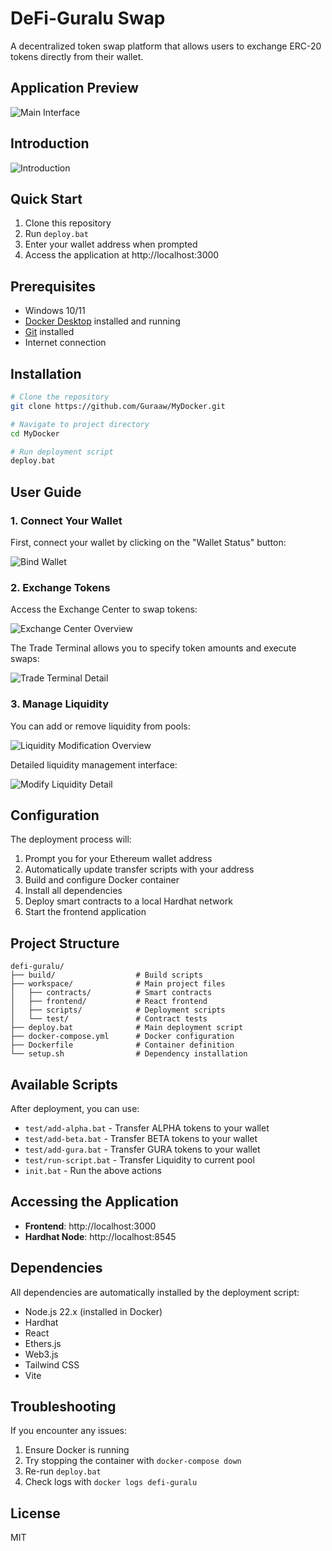 # DeFi-Guralu Swap

A decentralized token swap platform that allows users to exchange ERC-20 tokens directly from their wallet.

## Application Preview

![Main Interface](previewMain.png)

## Introduction

![Introduction](intro.png)

## Quick Start

1. Clone this repository
2. Run `deploy.bat`
3. Enter your wallet address when prompted
4. Access the application at http://localhost:3000

## Prerequisites

- Windows 10/11
- [Docker Desktop](https://www.docker.com/products/docker-desktop/) installed and running
- [Git](https://git-scm.com/downloads) installed
- Internet connection

## Installation

```bash
# Clone the repository
git clone https://github.com/Guraaw/MyDocker.git

# Navigate to project directory
cd MyDocker

# Run deployment script
deploy.bat
```

## User Guide

### 1. Connect Your Wallet

First, connect your wallet by clicking on the "Wallet Status" button:

![Bind Wallet](BoundWallet.png)

### 2. Exchange Tokens

Access the Exchange Center to swap tokens:

![Exchange Center Overview](exchangeCenter.png)

The Trade Terminal allows you to specify token amounts and execute swaps:

![Trade Terminal Detail](TradeTerminal.png)

### 3. Manage Liquidity

You can add or remove liquidity from pools:

![Liquidity Modification Overview](lpModify.png)

Detailed liquidity management interface:

![Modify Liquidity Detail](ModifyLiquidity.png)

## Configuration

The deployment process will:

1. Prompt you for your Ethereum wallet address
2. Automatically update transfer scripts with your address
3. Build and configure Docker container
4. Install all dependencies
5. Deploy smart contracts to a local Hardhat network
6. Start the frontend application

## Project Structure

```
defi-guralu/
├── build/                  # Build scripts
├── workspace/              # Main project files
│   ├── contracts/          # Smart contracts
│   ├── frontend/           # React frontend
│   ├── scripts/            # Deployment scripts
│   └── test/               # Contract tests
├── deploy.bat              # Main deployment script
├── docker-compose.yml      # Docker configuration
├── Dockerfile              # Container definition
└── setup.sh                # Dependency installation
```

## Available Scripts

After deployment, you can use:

- `test/add-alpha.bat` - Transfer ALPHA tokens to your wallet
- `test/add-beta.bat` - Transfer BETA tokens to your wallet
- `test/add-gura.bat` - Transfer GURA tokens to your wallet
- `test/run-script.bat` - Transfer Liquidity to current pool
- `init.bat` - Run the above actions

## Accessing the Application

- **Frontend**: http://localhost:3000
- **Hardhat Node**: http://localhost:8545

## Dependencies

All dependencies are automatically installed by the deployment script:

- Node.js 22.x (installed in Docker)
- Hardhat
- React
- Ethers.js
- Web3.js
- Tailwind CSS
- Vite

## Troubleshooting

If you encounter any issues:

1. Ensure Docker is running
2. Try stopping the container with `docker-compose down`
3. Re-run `deploy.bat`
4. Check logs with `docker logs defi-guralu`

## License

MIT 
